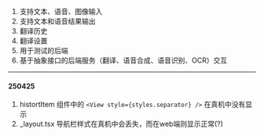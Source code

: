 1. 支持文本、语音、图像输入
2. 支持文本和语音结果输出
3. 翻译历史
4. 翻译设置
5. 用于测试的后端
6. 基于抽象接口的后端服务（翻译、语音合成、语音识别、OCR）交互

---

#### 250425

1. histortItem 组件中的 `<View style={styles.separator} />` 在真机中没有显示
2. _layout.tsx 导航栏样式在真机中会丢失，而在web端则显示正常(?)